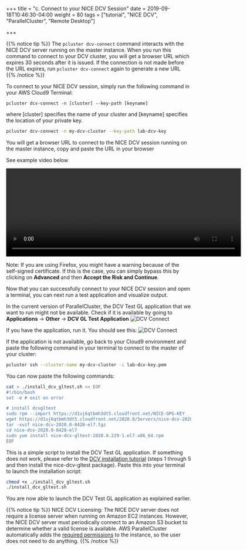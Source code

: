 +++
title = "c. Connect to your NICE DCV Session"
date = 2019-09-18T10:46:30-04:00
weight = 80
tags = ["tutorial", "NICE DCV", "ParallelCluster", "Remote Desktop"]

+++

{{% notice tip %}}
The `pcluster dcv-connect` command interacts with the NICE DCV server running on the master instance. When you run this command to connect to your DCV cluster, you will get a browser URL which expires 30 seconds after it is issued. If the connection is not made before the URL expires, run `pcluster dcv-connect` again to generate a new URL
{{% /notice %}}

To connect to your NICE DCV session, simply run the following command in your AWS Cloud9 Terminal: 

`pcluster dcv-connect -n [cluster] --key-path [keyname]`

where [cluster] specifies the name of your cluster and [keyname] specifies the location of your private key. 


```bash
pcluster dcv-connect -n my-dcv-cluster --key-path lab-dcv-key
```
You will get a browser URL to connect to the NICE DCV session running on the master instance, copy and paste the URL in your browser

See example video below

<video autoplay ="autoplay" loop="loop" preload="auto" width="640" height="240" controls>
  <source src="/images/nice-dcv/pc-dcv-connect.mp4" type="video/mp4">
  Your browser does not support the video tag.
</video>

Note: If you are using Firefox, you might have a warning because of the self-signed certificate. If this is the case, you can simply bypass this by clicking on **Advanced** and then **Accept the Risk and Continue**.


Now that you can successfully connect to your NICE DCV session and open a terminal, you can next run a test application and visualize output.

In the current version of ParallelCluster, the DCV Test GL application that we want to run might not be available. Check if it is available by going to **Applications** → **Other** → **DCV GL Test Application**
![DCV Connect](/images/nice-dcv/Connect-DCV-StartGL.png)

If you have the application, run it. You should see this:
![DCV Connect](/images/nice-dcv/Connect-DCV-ViewGL.png)

If the application is not available, go back to your Cloud9 environment and paste the following command in your terminal to connect to the master of your cluster:

```bash
pcluster ssh --cluster-name my-dcv-cluster -i lab-dcv-key.pem
```

You can now paste the following commands:

```bash
cat > ./install_dcv_gltest.sh << EOF
#!/bin/bash
set -e # exit on error

# install dcvgltest
sudo rpm --import https://d1uj6qtbmh3dt5.cloudfront.net/NICE-GPG-KEY
wget https://d1uj6qtbmh3dt5.cloudfront.net/2020.0/Servers/nice-dcv-2020.0-8428-el7.tgz
tar -xvzf nice-dcv-2020.0-8428-el7.tgz
cd nice-dcv-2020.0-8428-el7
sudo yum install nice-dcv-gltest-2020.0.229-1.el7.x86_64.rpm
EOF
```

This is a simple script to install the DCV Test GL application. If something does not work, please refer to the [DCV installation tutorial](https://docs.aws.amazon.com/dcv/latest/adminguide/setting-up-installing-linux-server.html#amazon-linux-2,-rhel-7.x,-and-centos-7.x) (steps 1 through 5 and then install the nice-dcv-gltest package).
Paste this into your terminal to launch the installation script:

```bash
chmod +x ./install_dcv_gltest.sh
./install_dcv_gltest.sh
```

You are now able to launch the DCV Test GL application as explained earlier.


{{% notice tip %}}
NICE DCV Licensing: The NICE DCV server does not require a license server when running on Amazon EC2 instances. However, the NICE DCV server must periodically connect to an Amazon S3 bucket to determine whether a valid license is available.
AWS ParallelCluster automatically adds the [required permissions](https://docs.aws.amazon.com/parallelcluster/latest/ug/iam-roles-in-parallelcluster-v3.html) to the instance, so the user does not need to do anything.
{{% /notice %}}

